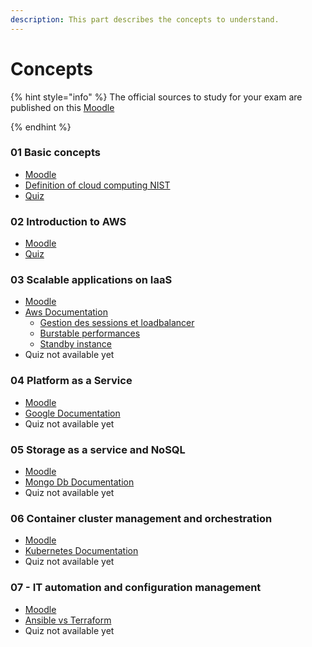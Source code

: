 ```yaml
---
description: This part describes the concepts to understand.
---
```


# Concepts

{% hint style="info" %}
The official sources to study for your exam are published on this [Moodle](https://cyberlearn.hes-so.ch/course/view.php?id=20706)


{% endhint %}

### 01 Basic concepts

* [Moodle](https://cyberlearn.hes-so.ch/pluginfile.php/4232443/mod\_resource/content/7/CLD%20Lc01%20Basic%20concepts.pdf)
* [Definition of cloud computing NIST](https://nvlpubs.nist.gov/nistpubs/legacy/sp/nistspecialpublication800-145.pdf)
* [Quiz](https://forms.office.com/Pages/ResponsePage.aspx?id=JPdyo7LAoE6r-w64xvhOQJEkRsVIVXJJqNFbAYkuO95UMUZLTzVXNkNHVVlMUjlCSFRLRUozMURCQy4u)

### 02 Introduction to AWS

* [Moodle](https://cyberlearn.hes-so.ch/pluginfile.php/4232445/mod\_resource/content/8/CLD%20Lc02%20Introduction%20to%20Amazon%20Web%20Services.pdf)
* [Quiz](https://forms.office.com/Pages/ResponsePage.aspx?id=JPdyo7LAoE6r-w64xvhOQJEkRsVIVXJJqNFbAYkuO95UMDJJVjBPRDhLSERBUUlZSVBLQVk2QlZZVi4u)

### 03 Scalable applications on IaaS

* [Moodle](https://cyberlearn.hes-so.ch/pluginfile.php/3796939/mod\_resource/content/7/CLD%20Lc03%20Scalable%20apps%20on%20IaaS.pdf)
* [Aws Documentation](https://docs.aws.amazon.com/autoscaling/ec2/userguide/what-is-amazon-ec2-auto-scaling.html)
  * [Gestion des sessions et loadbalancer](https://docs.aws.amazon.com/fr\_fr/elasticloadbalancing/latest/classic/elb-sticky-sessions.html)
  * [Burstable performances](https://docs.aws.amazon.com/AWSEC2/latest/UserGuide/burstable-performance-instances.html)
  * [Standby instance](https://docs.aws.amazon.com/autoscaling/ec2/userguide/as-enter-exit-standby.html)
* Quiz not available yet

### 04 Platform as a Service

* [Moodle](https://cyberlearn.hes-so.ch/mod/resource/view.php?id=1684918)
* [Google Documentation](https://cloud.google.com/appengine)
* Quiz  not available yet

### 05 Storage as a service and NoSQL

* [Moodle](https://cyberlearn.hes-so.ch/pluginfile.php/3796944/mod\_resource/content/6/CLD%20Lc05%20Storage%20as%20a%20service%20and%20NoSQL.pdf)
* [Mongo Db Documentation](https://www.mongodb.com/databases/what-is-an-object-oriented-database)
* Quiz not available yet

### 06 Container cluster management and orchestration

* [Moodle](https://cyberlearn.hes-so.ch/pluginfile.php/3796954/mod\_resource/content/4/CLD%20Lc06%20Container%20cluster%20mgmt%20and%20orchestration.pdf)
* [Kubernetes Documentation](https://kubernetes.io/fr/docs/home/)
* Quiz not available yet

### 07 - IT automation and configuration management

* [Moodle](https://cyberlearn.hes-so.ch/pluginfile.php/3796956/mod\_resource/content/4/CLD%20Lc07%20IT%20automation%20and%20configuration%20management.pdf)
* [Ansible vs Terraform](https://spacelift.io/blog/ansible-vs-terraform)
* Quiz not available yet

